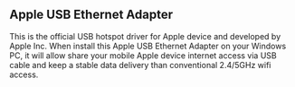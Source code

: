 ## Apple USB Ethernet Adapter
This is the official USB hotspot driver for Apple device and developed by Apple Inc. When install this Apple USB Ethernet Adapter on your Windows PC, it will allow share your mobile Apple device internet access via USB cable and keep a stable data delivery than conventional 2.4/5GHz wifi access.
